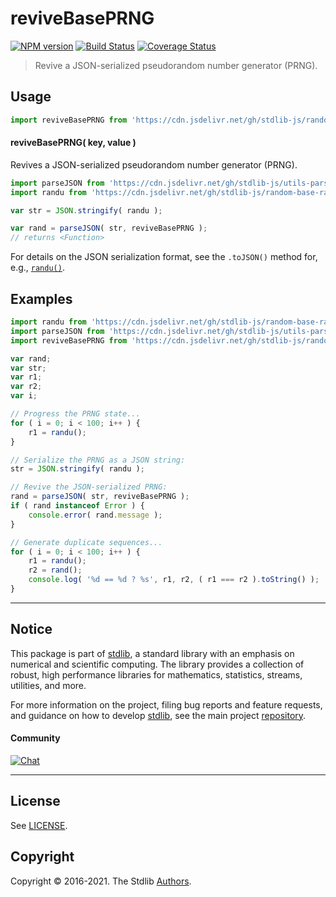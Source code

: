 <!--

@license Apache-2.0

Copyright (c) 2018 The Stdlib Authors.

Licensed under the Apache License, Version 2.0 (the "License");
you may not use this file except in compliance with the License.
You may obtain a copy of the License at

   http://www.apache.org/licenses/LICENSE-2.0

Unless required by applicable law or agreed to in writing, software
distributed under the License is distributed on an "AS IS" BASIS,
WITHOUT WARRANTIES OR CONDITIONS OF ANY KIND, either express or implied.
See the License for the specific language governing permissions and
limitations under the License.

-->

# reviveBasePRNG

[![NPM version][npm-image]][npm-url] [![Build Status][test-image]][test-url] [![Coverage Status][coverage-image]][coverage-url] <!-- [![dependencies][dependencies-image]][dependencies-url] -->

> Revive a JSON-serialized pseudorandom number generator (PRNG).

<!-- Section to include introductory text. Make sure to keep an empty line after the intro `section` element and another before the `/section` close. -->

<section class="intro">

</section>

<!-- /.intro -->

<!-- Package usage documentation. -->



<section class="usage">

## Usage

```javascript
import reviveBasePRNG from 'https://cdn.jsdelivr.net/gh/stdlib-js/random-base-reviver@deno/mod.js';
```

#### reviveBasePRNG( key, value )

Revives a JSON-serialized pseudorandom number generator (PRNG).

```javascript
import parseJSON from 'https://cdn.jsdelivr.net/gh/stdlib-js/utils-parse-json@deno/mod.js';
import randu from 'https://cdn.jsdelivr.net/gh/stdlib-js/random-base-randu@deno/mod.js';

var str = JSON.stringify( randu );

var rand = parseJSON( str, reviveBasePRNG );
// returns <Function>
```

For details on the JSON serialization format, see the `.toJSON()` method for, e.g., [`randu()`][@stdlib/random/base/randu].

</section>

<!-- /.usage -->

<!-- Package usage notes. Make sure to keep an empty line after the `section` element and another before the `/section` close. -->

<section class="notes">

</section>

<!-- /.notes -->

<!-- Package usage examples. -->

<section class="examples">

## Examples

<!-- eslint no-undef: "error" -->

```javascript
import randu from 'https://cdn.jsdelivr.net/gh/stdlib-js/random-base-randu@deno/mod.js';
import parseJSON from 'https://cdn.jsdelivr.net/gh/stdlib-js/utils-parse-json@deno/mod.js';
import reviveBasePRNG from 'https://cdn.jsdelivr.net/gh/stdlib-js/random-base-reviver@deno/mod.js';

var rand;
var str;
var r1;
var r2;
var i;

// Progress the PRNG state...
for ( i = 0; i < 100; i++ ) {
    r1 = randu();
}

// Serialize the PRNG as a JSON string:
str = JSON.stringify( randu );

// Revive the JSON-serialized PRNG:
rand = parseJSON( str, reviveBasePRNG );
if ( rand instanceof Error ) {
    console.error( rand.message );
}

// Generate duplicate sequences...
for ( i = 0; i < 100; i++ ) {
    r1 = randu();
    r2 = rand();
    console.log( '%d == %d ? %s', r1, r2, ( r1 === r2 ).toString() );
}
```

</section>

<!-- /.examples -->

<!-- Section to include cited references. If references are included, add a horizontal rule *before* the section. Make sure to keep an empty line after the `section` element and another before the `/section` close. -->

<section class="references">

</section>

<!-- /.references -->

<!-- Section for related `stdlib` packages. Do not manually edit this section, as it is automatically populated. -->

<section class="related">

</section>

<!-- /.related -->

<!-- Section for all links. Make sure to keep an empty line after the `section` element and another before the `/section` close. -->


<section class="main-repo" >

* * *

## Notice

This package is part of [stdlib][stdlib], a standard library with an emphasis on numerical and scientific computing. The library provides a collection of robust, high performance libraries for mathematics, statistics, streams, utilities, and more.

For more information on the project, filing bug reports and feature requests, and guidance on how to develop [stdlib][stdlib], see the main project [repository][stdlib].

#### Community

[![Chat][chat-image]][chat-url]

---

## License

See [LICENSE][stdlib-license].


## Copyright

Copyright &copy; 2016-2021. The Stdlib [Authors][stdlib-authors].

</section>

<!-- /.stdlib -->

<!-- Section for all links. Make sure to keep an empty line after the `section` element and another before the `/section` close. -->

<section class="links">

[npm-image]: http://img.shields.io/npm/v/@stdlib/random-base-reviver.svg
[npm-url]: https://npmjs.org/package/@stdlib/random-base-reviver

[test-image]: https://github.com/stdlib-js/random-base-reviver/actions/workflows/test.yml/badge.svg
[test-url]: https://github.com/stdlib-js/random-base-reviver/actions/workflows/test.yml

[coverage-image]: https://img.shields.io/codecov/c/github/stdlib-js/random-base-reviver/main.svg
[coverage-url]: https://codecov.io/github/stdlib-js/random-base-reviver?branch=main

<!--

[dependencies-image]: https://img.shields.io/david/stdlib-js/random-base-reviver.svg
[dependencies-url]: https://david-dm.org/stdlib-js/random-base-reviver/main

-->

[umd]: https://github.com/umdjs/umd
[es-module]: https://developer.mozilla.org/en-US/docs/Web/JavaScript/Guide/Modules

[deno-url]: https://github.com/stdlib-js/random-base-reviver/tree/deno
[umd-url]: https://github.com/stdlib-js/random-base-reviver/tree/umd
[esm-url]: https://github.com/stdlib-js/random-base-reviver/tree/esm

[chat-image]: https://img.shields.io/gitter/room/stdlib-js/stdlib.svg
[chat-url]: https://gitter.im/stdlib-js/stdlib/

[stdlib]: https://github.com/stdlib-js/stdlib

[stdlib-authors]: https://github.com/stdlib-js/stdlib/graphs/contributors

[stdlib-license]: https://raw.githubusercontent.com/stdlib-js/random-base-reviver/main/LICENSE

[@stdlib/random/base/randu]: https://github.com/stdlib-js/random-base-randu/tree/deno

</section>

<!-- /.links -->
